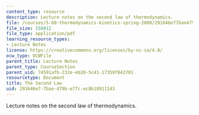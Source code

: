 ```yaml
---
content_type: resource
description: Lecture notes on the second law of thermodynamics.
file: /courses/5-60-thermodynamics-kinetics-spring-2008/291646e77bae479be77cec8b18911143_lec_8.pdf
file_size: 158012
file_type: application/pdf
learning_resource_types:
- Lecture Notes
license: https://creativecommons.org/licenses/by-nc-sa/4.0/
ocw_type: OCWFile
parent_title: Lecture Notes
parent_type: CourseSection
parent_uid: 74591afb-232e-eb20-5c41-17359f843701
resourcetype: Document
title: The Second Law
uid: 291646e7-7bae-479b-e77c-ec8b18911143
---
```

Lecture notes on the second law of thermodynamics.